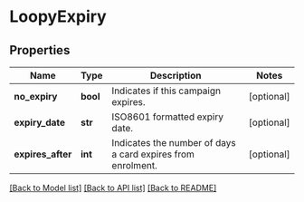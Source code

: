 # LoopyExpiry

## Properties
Name | Type | Description | Notes
------------ | ------------- | ------------- | -------------
**no_expiry** | **bool** | Indicates if this campaign expires. | [optional] 
**expiry_date** | **str** | ISO8601 formatted expiry date. | [optional] 
**expires_after** | **int** | Indicates the number of days a card expires from enrolment. | [optional] 

[[Back to Model list]](../README.md#documentation-for-models) [[Back to API list]](../README.md#documentation-for-api-endpoints) [[Back to README]](../README.md)


